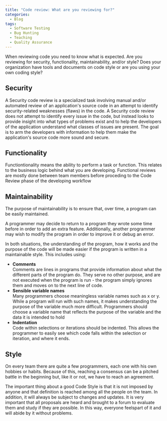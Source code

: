 ```yaml
---
title: "Code review: What are you reviewing for?"
categories:
  - Blog
tags:
  - Software Testing
  - Bug Hunting
  - Teaching
  - Quality Assurance
---
```


When reviewing code you need to know what is expected. Are you reviewing for security, functionality, maintainability, and/or style? Does your organization have tools and documents on code style or are you using your own coding style?  

<h2>Security</h2>

A Security code review is a specialized task involving manual and/or automated review of an application's source code in an attempt to identify security-related weaknesses (flaws) in the code. A Security code review does not attempt to identify every issue in the code, but instead looks to provide insight into what types of problems exist and to help the developers of the application understand what classes of issues are present. The goal is to arm the developers with information to help them make the application's source code more sound and secure.

<h2>Functionality</h2>

Functiontionality means the ability to perform a task or function. This relates to the business logic behind what you are developing. Functional reviews are mostly done between team members before proceding to the Code Review phase of the developing workflow

<h2>Maintainability</h2>

The purpose of maintainability is to ensure that, over time, a program can be easily maintained.

A programmer may decide to return to a program they wrote some time before in order to add an extra feature. Additionally, another programmer may wish to modify the program in order to improve it or debug an error.

In both situations, the understanding of the program, how it works and the purpose of the code will be made easier if the program is written in a maintainable style. This includes using:

<ul>
<li><b>Comments</b></li>
Comments are lines in programs that provide information about what the different parts of the program do. They serve no other purpose, and are not executed when the program is run - the program simply ignores them and moves on to the next line of code.
<br>

<li><b>Sensible variable names</b></li>
Many programmers choose meaningless variable names such as x or y. While a program will run with such names, it makes understanding the purpose of the variable much more difficult. Programmers should choose a variable name that reflects the purpose of the variable and the data it is intended to hold
<br>

<li><b>Indentation</b></li>
Code within selections or iterations should be indented. This allows the programmer to easily see which code falls within the selection or iteration, and where it ends.
<br>
</ul>


<h2>Style</h2>

On every team there are quite a few programmers, each one with his own hobbies or habits. Because of this, reaching a consensus can be a pitched battle in the beginning but, like it or not, we have to reach an agreement.

The important thing about a good Code Style is that it is not imposed by anyone and that definition is reached among all the people on the team. In addition, it will always be subject to changes and updates. It is very important that all proposals are heard and brought to a forum to evaluate them and study if they are possible. In this way, everyone feelspart of it and will abide by it without problems.